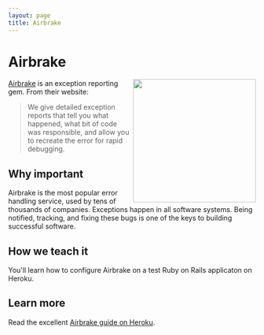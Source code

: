 ```yaml
---
layout: page
title: Airbrake
---
```


Airbrake
===

<a href="http://airbrake.io">
  <img align="right" src="http://a0.twimg.com/profile_images/1729204184/Screen_Shot_2012-01-02_at_00.53.55.png" width="250" height="250" />
</a>

[Airbrake](http://airbrake.io/) is an exception reporting gem.  From their website:

> We give detailed exception reports that tell you what happened, what bit of code was responsible, and allow you to recreate the error for rapid debugging.


Why important
---

Airbrake is the most popular error handling service, used by tens of thousands of companies. Exceptions happen in all software systems.  Being notified, tracking, and fixing these bugs is one of the keys to building successful software.


How we teach it
---

You'll learn how to configure Airbrake on a test Ruby on Rails applicaton on Heroku.

Learn more
---

Read the excellent [Airbrake guide on Heroku](https://devcenter.heroku.com/articles/airbrake).

